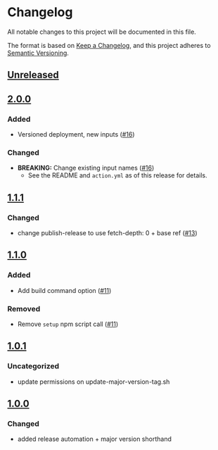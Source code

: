 # Changelog
All notable changes to this project will be documented in this file.

The format is based on [Keep a Changelog](https://keepachangelog.com/en/1.0.0/),
and this project adheres to [Semantic Versioning](https://semver.org/spec/v2.0.0.html).

## [Unreleased]

## [2.0.0]
### Added
- Versioned deployment, new inputs ([#16](https://github.com/MetaMask/action-publish-gh-pages/pull/16))

### Changed
- **BREAKING:** Change existing input names ([#16](https://github.com/MetaMask/action-publish-gh-pages/pull/16))
  - See the README and `action.yml` as of this release for details.

## [1.1.1]
### Changed
- change publish-release to use fetch-depth: 0 + base ref ([#13](https://github.com/MetaMask/action-publish-gh-pages/pull/13))

## [1.1.0]
### Added
- Add build command option ([#11](https://github.com/MetaMask/action-publish-gh-pages/pull/11))

### Removed
- Remove `setup` npm script call ([#11](https://github.com/MetaMask/action-publish-gh-pages/pull/11))

## [1.0.1]
### Uncategorized
- update permissions on update-major-version-tag.sh

## [1.0.0]
### Changed
- added release automation + major version shorthand

[Unreleased]: https://github.com/MetaMask/action-publish-gh-pages/compare/v2.0.0...HEAD
[2.0.0]: https://github.com/MetaMask/action-publish-gh-pages/compare/v1.1.1...v2.0.0
[1.1.1]: https://github.com/MetaMask/action-publish-gh-pages/compare/v1.1.0...v1.1.1
[1.1.0]: https://github.com/MetaMask/action-publish-gh-pages/compare/v1.0.1...v1.1.0
[1.0.1]: https://github.com/MetaMask/action-publish-gh-pages/compare/v1.0.0...v1.0.1
[1.0.0]: https://github.com/MetaMask/action-publish-gh-pages/releases/tag/v1.0.0
